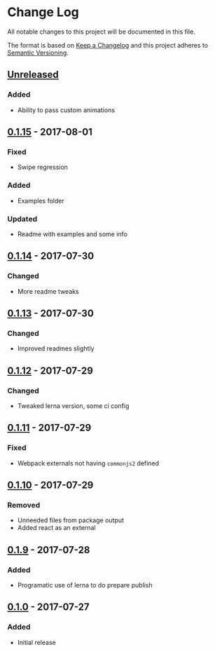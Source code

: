 # Change Log
All notable changes to this project will be documented in this file.

The format is based on [Keep a Changelog](http://keepachangelog.com/)
and this project adheres to [Semantic Versioning](http://semver.org/).

## [Unreleased][]
### Added
- Ability to pass custom animations

## [0.1.15][] - 2017-08-01
### Fixed
- Swipe regression

### Added
- Examples folder

### Updated
- Readme with examples and some info

## [0.1.14][] - 2017-07-30
### Changed
- More readme tweaks

## [0.1.13][] - 2017-07-30
### Changed
- Improved readmes slightly

## [0.1.12][] - 2017-07-29
### Changed
- Tweaked lerna version, some ci config

## [0.1.11][] - 2017-07-29
### Fixed
- Webpack externals not having `commonjs2` defined

## [0.1.10][] - 2017-07-29
### Removed
- Unneeded files from package output
- Added react as an external

## [0.1.9][] - 2017-07-28
### Added
- Programatic use of lerna to do prepare publish

## [0.1.0][] - 2017-07-27
### Added
- Initial release


[Unreleased]: https://github.com/madou/yubaba/compare/v0.1.15...HEAD
[0.1.15]: https://github.com/madou/yubaba/compare/v0.1.14...v0.1.15
[0.1.14]: https://github.com/madou/yubaba/compare/v0.1.13...v0.1.14
[0.1.13]: https://github.com/madou/yubaba/compare/v0.1.12...v0.1.13
[0.1.12]: https://github.com/madou/yubaba/compare/v0.1.11...v0.1.12
[0.1.11]: https://github.com/madou/yubaba/compare/v0.1.10...v0.1.11
[0.1.10]: https://github.com/madou/yubaba/compare/v0.1.9...v0.1.10
[0.1.9]: https://github.com/madou/yubaba/compare/v0.1.0...v0.1.9
[0.1.0]: https://github.com/madou/yubaba/tree/v0.1.0

